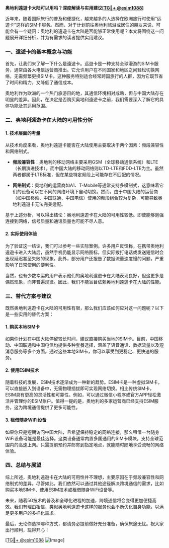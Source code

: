 **奥地利遠遊卡大陆可以用吗？深度解读与实用建议[[TG💪+ @esim1088](https://t.me/s/esim1088)]**

近年来，随着国际旅行的普及和便捷化，越来越多的人选择在欧洲旅行时使用“远遊卡”这样的SIM卡服务。然而，对于计划前往奥地利旅游或居住的朋友来说，可能会有一个疑问：奥地利的遠遊卡在大陆是否能够正常使用呢？本文将围绕这一问题展开详细分析，并为有需求的读者提供实用建议。

### 一、遠遊卡的基本概念与功能

首先，让我们来了解一下什么是遠遊卡。远遊卡是一种支持全球漫游的SIM卡服务，通常由各大电信运营商推出。它允许用户在不同国家和地区之间轻松切换网络，无需频繁更换SIM卡。这种服务特别适合经常跨国旅行的人群，因为它既节省了时间和精力，又降低了通信成本。

奥地利作为欧洲的一个热门旅游目的地，其通信环境相对成熟，但与中国大陆存在明显的差异。因此，在决定是否购买奥地利遠遊卡之前，我们需要深入了解它的具体功能及其适用范围。

### 二、奥地利遠遊卡在大陆的可用性分析

#### 1. 技术层面的考量

从技术角度来看，奥地利遠遊卡能否在大陆使用主要取决于两个因素：频段兼容性和网络制式。

- **频段兼容性**：奥地利的移动网络主要采用GSM（全球移动通信系统）和LTE（长期演进技术）。而中国大陆的移动网络则以TD-LTE和FDD-LTE为主。虽然两者都属于LTE标准，但在某些特定频段上可能存在不匹配的情况。
  
- **网络制式**：奥地利的运营商如A1、T-Mobile等通常支持多模制式，这意味着它们的设备可以在不同的网络环境下自动切换。然而，由于中国大陆的运营商（如中国移动、中国联通、中国电信）使用的频段组合较为复杂，可能导致奥地利遠遊卡无法完美适配。

基于上述分析，可以得出结论：奥地利遠遊卡在大陆的可用性较低。即使能够勉强连接到网络，信号质量和通话质量也可能不尽人意。

#### 2. 实际使用体验

为了验证这一结论，我们可以参考一些实际案例。许多用户反馈称，在携带奥地利遠遊卡进入大陆后，虽然手机仍能显示网络图标，但实际拨打电话或发送短信时会出现延迟甚至失败的现象。此外，部分用户还报告了数据流量速度慢的问题，严重影响了日常使用的便利性。

当然，也有少数幸运的用户表示他们的奥地利遠遊卡在大陆表现良好，但这更多是偶然现象，而非普遍规律。因此，我们不能盲目依赖奥地利遠遊卡在大陆的性能。

### 三、替代方案与建议

既然奥地利遠遊卡在大陆的可用性有限，那么我们应该如何应对这一问题呢？以下是一些实用的替代方案：

#### 1. 购买本地SIM卡

如果你计划在中国大陆停留较长时间，建议直接购买当地的SIM卡。目前，中国移动、中国联通和中国电信均提供多种套餐选择，涵盖了语音通话、数据流量以及短消息服务等多个方面。通过这些本地SIM卡，你可以享受到更稳定、更快速的服务。

#### 2. 使用ESIM技术

随着科技的发展，ESIM技术逐渐成为一种新的趋势。ESIM卡是一种虚拟SIM卡，可以直接嵌入到设备中，无需物理插拔即可实现网络切换。相比传统SIM卡，ESIM具有更高的灵活性和可靠性。例如，可以通过微信小程序或官方APP轻松激活并管理你的ESIM账户。值得一提的是，奥地利的多家运营商已经支持ESIM服务，这为跨境通信提供了更多可能性。

#### 3. 租借随身WiFi设备

如果你只是短期访问中国大陆，且希望保持稳定的网络连接，那么租借一台随身WiFi设备可能是最佳选择。这类设备通常内置多国通用的SIM卡模块，支持全球范围内的高速上网。只需提前预约并邮寄到指定地点，就能随时随地享受流畅的网络体验。

### 四、总结与展望

综上所述，奥地利遠遊卡在大陆的可用性并不理想，主要原因在于频段兼容性和网络制式的差异。尽管如此，我们依然可以通过其他途径解决跨境通信的需求，比如购买本地SIM卡、使用ESIM技术或租借随身WiFi设备等。

未来，随着5G技术的普及和全球化进程的加速，跨境通信将会变得更加便捷高效。我们有理由相信，类似奥地利遠遊卡这样的服务也会不断优化自身功能，以满足更多用户的多样化需求。

最后，无论你选择哪种方式，都请务必提前做好充分准备，确保旅途无忧。祝大家出行顺利，玩得开心！

[[TG💪+ @esim1088](https://t.me/s/esim1088) ![Image](https://i.postimg.cc/4NQfJmqS/Snipaste-2025-05-13-00-14-12.png)]